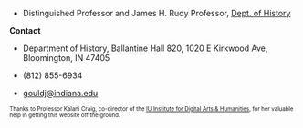 
- Distinguished Professor and James H. Rudy Professor, [Dept. of History](https://history.indiana.edu/faculty_staff/faculty/gould_jeffrey.html)

**Contact**

- Department of History, Ballantine Hall 820, 1020 E Kirkwood Ave, Bloomington, IN 47405

- (812) 855-6934

- gouldj@indiana.edu

<sup><sub>Thanks to Professor Kalani Craig, co-director of the [IU Institute for Digital Arts & Humanities](https://idah.indiana.edu/index.html), for her valuable help in getting this website off the ground.</sub></sup>